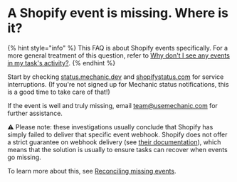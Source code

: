 # A Shopify event is missing. Where is it?

{% hint style="info" %}
This FAQ is about Shopify events specifically. For a more general treatment of this question, refer to [Why don't I see any events in my task's activity?](why-dont-i-see-any-events-in-my-tasks-activity.md).
{% endhint %}

Start by checking [status.mechanic.dev](https://status.mechanic.dev) and [shopifystatus.com](https://shopifystatus.com) for service interruptions. (If you're not signed up for Mechanic status notifications, this is a good time to take care of that!)

If the event is well and truly missing, email [team@usemechanic.com](mailto:team@usemechanic.com) for further assistance.

**⚠️** Please note: these investigations usually conclude that Shopify has simply failed to deliver that specific event webhook. Shopify does not offer a strict guarantee on webhook delivery (see [their documentation](https://shopify.dev/apps/webhooks#implement-reconciliation-jobs)), which means that the solution is usually to ensure tasks can recover when events go missing.

To learn more about this, see [Reconciling missing events](../core/shopify/events/reconciling-missing-events.md).
